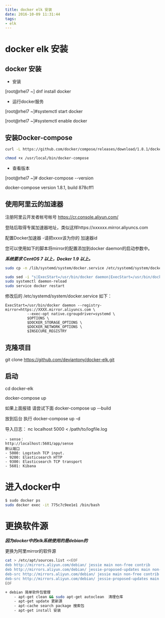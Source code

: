 ```yaml
---
title: docker elk 安装
date: 2016-10-09 11:31:44
tags: 
- elk
---
```

# docker elk 安装
<!-- more -->
## docker 安装

+ 安装

[root@rhel7 ~] dnf install docker

+ 运行docker服务
 
[root@rhel7 ~]#systemctl  start docker

[root@rhel7 ~]#systemctl enable docker
 

## 安装Docker-compose
``` bash
curl -L https://github.com/docker/compose/releases/download/1.8.1/docker-compose-`uname -s`-`uname -m` > /usr/local/bin/docker-compose

chmod +x /usr/local/bin/docker-compose
```

* 查看版本

[root@rhel7 ~]# docker-compose --version

docker-compose version 1.8.1, build 878cff1


## 使用阿里云的加速器

注册阿里云开发者帐号帐号
https://cr.console.aliyun.com/

登陆后取得专属加速器地址，类似这样https://xxxxxx.mirror.aliyuncs.com

配置Docker加速器  -请把xxxx该为你的 加速器id

您可以使用如下的脚本将mirror的配置添加到docker daemon的启动参数中。

***系统要求 CentOS 7 以上，Docker 1.9 以上。***
``` bash 
sudo cp -n /lib/systemd/system/docker.service /etc/systemd/system/docker.service

sudo sed -i "s|ExecStart=/usr/bin/docker daemon|ExecStart=/usr/bin/docker daemon --registry-mirror=https://xxxxxx.mirror.aliyuncs.com|g" /etc/systemd/system/docker.service 
sudo systemctl daemon-reload 
sudo service docker restart
```

修改后的
/etc/systemd/system/docker.service
如下：

```
ExecStart=/usr/bin/docker daemon --registry-mirror=https://XXXX.mirror.aliyuncs.com \
          --exec-opt native.cgroupdriver=systemd \
          $OPTIONS \
          $DOCKER_STORAGE_OPTIONS \
          $DOCKER_NETWORK_OPTIONS \
          $INSECURE_REGISTRY
```

## 克隆项目

git clone https://github.com/deviantony/docker-elk.git

##  启动
cd docker-elk

docker-compose up

如果上面报错 请尝试下面
docker-compose up --build


放到后台 执行
docker-compose up -d

导入日志：
nc localhost 5000 < /path/to/logfile.log

    - sense：
    http://localhost:5601/app/sense
    默认端口
    - 5000: Logstash TCP input.
    - 9200: Elasticsearch HTTP
    - 9300: Elasticsearch TCP transport
    - 5601: Kibana


# 进入docker中
``` bash
$ sudo docker ps  
sudo docker exec -it 775c7c9ee1e1 /bin/bash 
```

# 更换软件源

***因为docker中的elk系统使用的是debian的***

更换为阿里mirror的软件源
``` bash
cat > /etc/apt/sources.list <<EOF
deb http://mirrors.aliyun.com/debian/ jessie main non-free contrib
deb http://mirrors.aliyun.com/debian/ jessie-proposed-updates main non-free contrib
deb-src http://mirrors.aliyun.com/debian/ jessie main non-free contrib
deb-src http://mirrors.aliyun.com/debian/ jessie-proposed-updates main non-free contrib
EOF

+ debian 简单软件包管理
    - apt-get clean && sudo apt-get autoclean  清理仓库
    - apt-get update 更新源
    - apt-cache search package 搜索包
    - apt-get install 安装